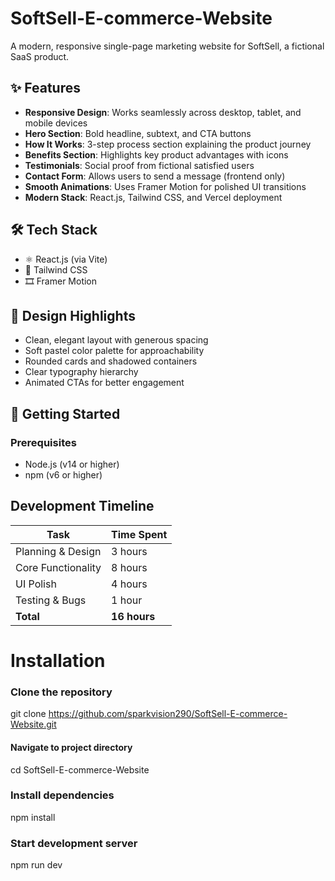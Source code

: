 # SoftSell-E-commerce-Website

A modern, responsive single-page marketing website for SoftSell, a fictional SaaS product.


## ✨ Features

- **Responsive Design**: Works seamlessly across desktop, tablet, and mobile devices
- **Hero Section**: Bold headline, subtext, and CTA buttons
- **How It Works**: 3-step process section explaining the product journey
- **Benefits Section**: Highlights key product advantages with icons
- **Testimonials**: Social proof from fictional satisfied users
- **Contact Form**: Allows users to send a message (frontend only)
- **Smooth Animations**: Uses Framer Motion for polished UI transitions
- **Modern Stack**: React.js, Tailwind CSS, and Vercel deployment

## 🛠️ Tech Stack

- ⚛️ React.js (via Vite)
- 💨 Tailwind CSS
- 🎞️ Framer Motion

## 🎨 Design Highlights

- Clean, elegant layout with generous spacing
- Soft pastel color palette for approachability
- Rounded cards and shadowed containers
- Clear typography hierarchy
- Animated CTAs for better engagement

## 🚀 Getting Started

### Prerequisites

- Node.js (v14 or higher)
- npm (v6 or higher)

## Development Timeline

| Task               | Time Spent |
|--------------------|------------|
| Planning & Design  | 3 hours    |
| Core Functionality | 8 hours    |
| UI Polish          | 4 hours    |
| Testing & Bugs     | 1 hour     |
| **Total**          | **16 hours** |

# Installation

### Clone the repository
git clone https://github.com/sparkvision290/SoftSell-E-commerce-Website.git

#### Navigate to project directory
cd SoftSell-E-commerce-Website

### Install dependencies
npm install

### Start development server
npm run dev


